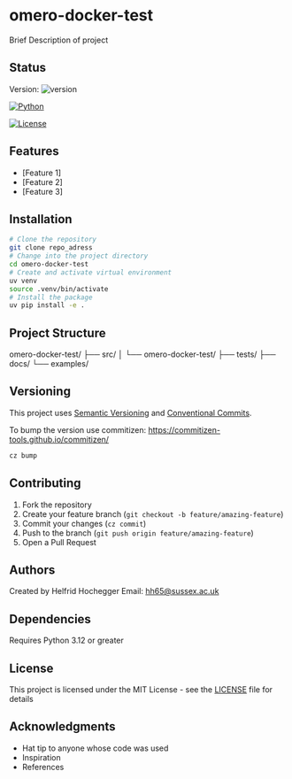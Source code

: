 # omero-docker-test

Brief Description of project

## Status


Version: ![version](https://img.shields.io/badge/version-0.2.0-blue)

[![Python](https://img.shields.io/badge/python-3.12-blue.svg)](https://www.python.org/downloads/)

[![License](https://img.shields.io/badge/license-MIT-green.svg)](LICENSE)

## Features

- [Feature 1]
- [Feature 2]
- [Feature 3]

## Installation

```bash
# Clone the repository
git clone repo_adress
# Change into the project directory
cd omero-docker-test
# Create and activate virtual environment
uv venv
source .venv/bin/activate
# Install the package
uv pip install -e .
```

## Project Structure
omero-docker-test/
├── src/
│ └── omero-docker-test/
├── tests/
├── docs/
└── examples/

## Versioning

This project uses [Semantic Versioning](https://semver.org/) and [Conventional Commits](https://www.conventionalcommits.org/).

To bump the version use commitizen:
https://commitizen-tools.github.io/commitizen/

```bash
cz bump
```
## Contributing

1. Fork the repository
2. Create your feature branch (`git checkout -b feature/amazing-feature`)
3. Commit your changes (`cz commit`)
4. Push to the branch (`git push origin feature/amazing-feature`)
5. Open a Pull Request

## Authors


Created by Helfrid Hochegger
Email: hh65@sussex.ac.uk


## Dependencies

Requires Python 3.12 or greater

## License

This project is licensed under the MIT License - see the [LICENSE](LICENSE) file for details

## Acknowledgments

- Hat tip to anyone whose code was used
- Inspiration
- References
